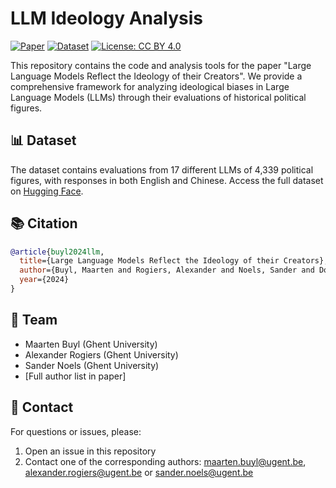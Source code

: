 # LLM Ideology Analysis

[![Paper](https://img.shields.io/badge/paper-pdf-blue.svg)](paper_link)
[![Dataset](https://img.shields.io/badge/🤗_dataset-huggingface-yellow.svg)](https://huggingface.co/datasets/ajrogier/llm-ideology-analysis)
[![License: CC BY 4.0](https://img.shields.io/badge/License-CC_BY_4.0-lightgrey.svg)](https://creativecommons.org/licenses/by/4.0/)

This repository contains the code and analysis tools for the paper "Large Language Models Reflect the Ideology of their Creators". We provide a comprehensive framework for analyzing ideological biases in Large Language Models (LLMs) through their evaluations of historical political figures.

## 📊 Dataset

The dataset contains evaluations from 17 different LLMs of 4,339 political figures, with responses in both English and Chinese. Access the full dataset on [Hugging Face](https://huggingface.co/datasets/ajrogier/llm-ideology-analysis).

## 📚 Citation

```bibtex
@article{buyl2024llm,
  title={Large Language Models Reflect the Ideology of their Creators},
  author={Buyl, Maarten and Rogiers, Alexander and Noels, Sander and Dominguez-Catena, Iris and Heiter, Edith and Romero, Raphael and Johary, Iman and Mara, Alexandru-Cristian and Lijffijt, Jefrey and De Bie, Tijl},
  year={2024}
}
```

## 👥 Team

- Maarten Buyl (Ghent University)
- Alexander Rogiers (Ghent University)
- Sander Noels (Ghent University)
- [Full author list in paper]

## 📧 Contact

For questions or issues, please:
1. Open an issue in this repository
2. Contact one of the corresponding authors: maarten.buyl@ugent.be,
   alexander.rogiers@ugent.be or sander.noels@ugent.be

